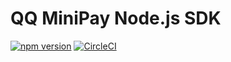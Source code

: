 # QQ MiniPay Node.js SDK

[![npm version](https://badge.fury.io/js/qq-mini-pay.svg)](https://badge.fury.io/js/qq-mini-pay)
[![CircleCI](https://circleci.com/gh/jike-engineering/node-qq-mini-pay.svg?style=shield)](https://circleci.com/gh/jike-engineering/node-qq-mini-pay)
